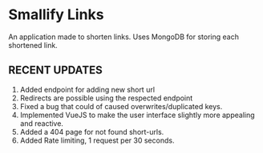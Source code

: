 # Smallify Links

An application made to shorten links.
Uses MongoDB for storing each shortened link.


## RECENT UPDATES
1. Added endpoint for adding new short url
2. Redirects are possible using the respected endpoint
3. Fixed a bug that could of caused overwrites/duplicated keys. 
4. Implemented VueJS to make the user interface slightly more appealing and reactive.
5. Added a 404 page for not found short-urls.
6. Added Rate limiting, 1 request per 30 seconds.